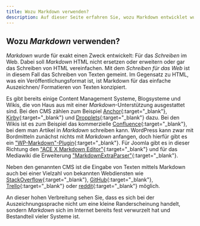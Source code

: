 ```yaml
---
title: Wozu Markdown verwenden?
description: Auf dieser Seite erfahren Sie, wozu Markdown entwicklet wurde und was Sie damit machen können.
---
```


## Wozu *Markdown* verwenden?

*Markdown* wurde für exakt einen Zweck entwickelt: Für das *Schreiben* im Web. Dabei soll *Markdown* HTML nicht ersetzen oder erweitern oder gar das Schreiben von HTML vereinfachen. Mit dem *Schreiben für das Web* ist in diesem Fall das Schreiben von Texten gemeint. Im Gegensatz zu HTML, was ein Veröffentlichungsformat ist, ist Markdown für das einfache Auszeichnen/ Formatieren von Texten konzipiert.

Es gibt bereits einige Content Management Systeme, Blogsysteme und Wikis, die von Haus aus mit einer *Markdown*-Unterstützung ausgestattet sind. Bei den CMS zählen zum Beispiel [Anchor](https://anchorcms.com){:target="_blank"}, [Kirby](http://getkirby.com){:target="_blank"} und [Dropplets](http://dropplets.com){:target="_blank"} dazu. Bei den Wikis ist es zum Beispiel das kommerzielle [Confluence](https://de.atlassian.com/software/confluence){:target="_blank"}, bei dem man Artikel in *Markdown* schreiben kann. WordPress kann zwar mit Bordmitteln zunächst nichts mit *Markdown* anfangen, doch hierfür gibt es ein ["WP-Markdown"-Plugin](https://wordpress.org/plugins/wp-markdown/){:target="_blank"}. Für Joomla gibt es in dieser Richtung den ["ACE X Markdown Editor"](http://extensions.joomla.org/extensions/extension/edition/editors/ace-x-markdown-editor){:target="_blank"} und für das Mediawiki die Erweiterung ["MarkdownExtraParser"](https://www.mediawiki.org/wiki/Extension:MarkdownExtraParser){:target="_blank"}.

Neben den genannten CMS ist die Eingabe von Texten mittels Markdown auch bei einer Vielzahl von bekannten Webdiensten wie [StackOverflow](http://stackoverflow.com){:target="_blank"}, [GitHub](https://github.com){:target="_blank"}, [Trello](https://trello.com){:target="_blank"} oder [reddit](https://www.reddit.com){:target="_blank"} möglich.

An dieser hohen Verbreitung sehen Sie, dass es sich bei der Auszeichnungssprache nicht um eine kleine Randerscheinung handelt, sondern *Markdown* sich im Internet bereits fest verwurzelt hat und Bestandteil vieler Systeme ist.
